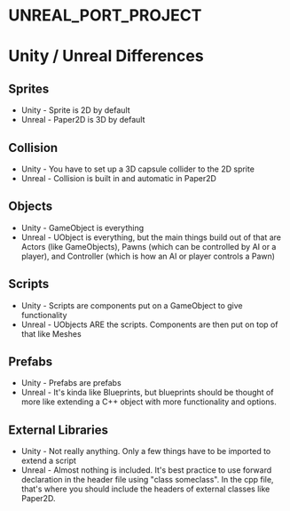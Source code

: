 # UNREAL_PORT_PROJECT

# Unity / Unreal Differences

Sprites
--------------
* Unity - Sprite is 2D by default
* Unreal - Paper2D is 3D by default

Collision
--------------
* Unity - You have to set up a 3D capsule collider to the 2D sprite
* Unreal - Collision is built in and automatic in Paper2D

Objects
--------------
* Unity - GameObject is everything
* Unreal - UObject is everything, but the main things build out of that are Actors (like GameObjects), Pawns (which can be controlled by AI or a player), and Controller (which is how an AI or player controls a Pawn)

Scripts
--------------
* Unity - Scripts are components put on a GameObject to give functionality
* Unreal - UObjects ARE the scripts. Components are then put on top of that like Meshes

Prefabs
--------------
* Unity - Prefabs are prefabs
* Unreal - It's kinda like Blueprints, but blueprints should be thought of more like extending a C++ object with more functionality and options.

External Libraries
--------------
* Unity - Not really anything. Only a few things have to be imported to extend a script
* Unreal - Almost nothing is included. It's best practice to use forward declaration in the header file using "class someclass". In the cpp file, that's where you should include the headers of external classes like Paper2D.

